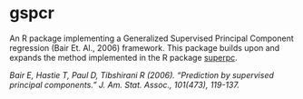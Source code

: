 # gspcr

An R package implementing a Generalized Supervised Principal Component regression (Bair Et. Al., 2006) framework.
This package builds upon and expands the method implemented in the R package [superpc](https://github.com/jedazard/superpc).

*Bair E, Hastie T, Paul D, Tibshirani R (2006). “Prediction by supervised principal components.” J. Am. Stat. Assoc., 101(473), 119-137.*
